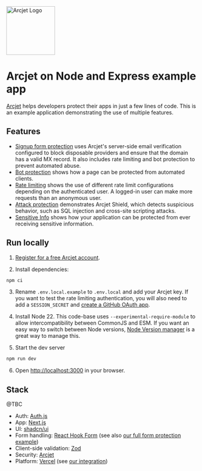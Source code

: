 <a href="https://arcjet.com" target="_arcjet-home">
  <picture>
    <source media="(prefers-color-scheme: dark)" srcset="https://arcjet.com/logo/arcjet-dark-lockup-voyage-horizontal.svg">
    <img src="https://arcjet.com/logo/arcjet-light-lockup-voyage-horizontal.svg" alt="Arcjet Logo" height="128" width="auto">
  </picture>
</a>

# Arcjet on Node and Express example app

[Arcjet](https://arcjet.com) helps developers protect their apps in just a few
lines of code. This is an example application demonstrating the use of multiple
features.

## Features

- [Signup form protection](https://example.arcjet.com/signup) uses Arcjet's
  server-side email verification configured to block disposable providers and
  ensure that the domain has a valid MX record. It also includes rate limiting
  and bot protection to prevent automated abuse.
- [Bot protection](https://example.arcjet.com/bots) shows how a page can be
  protected from automated clients.
- [Rate limiting](https://example.arcjet.com/rate-limiting) shows the use of
  different rate limit configurations depending on the authenticated user. A
  logged-in user can make more requests than an anonymous user.
- [Attack protection](https://example.arcjet.com/attack) demonstrates Arcjet
  Shield, which detects suspicious behavior, such as SQL injection and
  cross-site scripting attacks.
- [Sensitive Info](https://example.arcjet.com/sensitive-info) shows how your
  application can be protected from ever receiving sensitive information.

## Run locally

1. [Register for a free Arcjet account](https://app.arcjet.com).

2. Install dependencies:

```bash
npm ci
```

3. Rename `.env.local.example` to `.env.local` and add your Arcjet key. If you
   want to test the rate limiting authentication, you will also need to add a
   `SESSION_SECRET` and [create a GitHub OAuth app](https://github.com/settings/developers).

4. Install Node 22. This code-base uses `--experimental-require-module` to allow
   intercompatibility between CommonJS and ESM. If you want an easy way to switch
   between Node versions, [Node Version manager](https://github.com/nvm-sh/nvm)
   is a great way to manage this.

5. Start the dev server

```bash
npm run dev
```

6. Open [http://localhost:3000](http://localhost:3000) in your browser.

## Stack

@TBC

- Auth: [Auth.js](https://authjs.dev/)
- App: [Next.js](https://nextjs.org/)
- UI: [shadcn/ui](https://ui.shadcn.com/)
- Form handling: [React Hook Form](https://react-hook-form.com/) (see also [our
  full form protection
  example](https://github.com/arcjet/arcjet-js/tree/main/examples/nextjs-14-react-hook-form))
- Client-side validation: [Zod](https://zod.dev/)
- Security: [Arcjet](https://arcjet.com/)
- Platform: [Vercel](https://vercel.com/) (see [our integration](https://vercel.com/integrations/arcjet))
